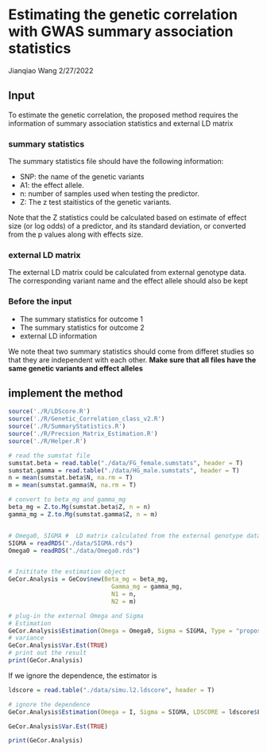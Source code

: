 Estimating the genetic correlation with GWAS summary association
statistics
================
Jianqiao Wang
2/27/2022

## Input

To estimate the genetic correlation, the proposed method requires the
information of summary association statistics and external LD matrix

### summary statistics

The summary statistics file should have the following information:

  - SNP: the name of the genetic variants
  - A1: the effect allele.
  - n: number of samples used when testing the predictor.
  - Z: The z test staitistics of the genetic variants.

Note that the Z statistics could be calculated based on estimate of
effect size (or log odds) of a predictor, and its standard deviation, or
converted from the p values along with effects size.

### external LD matrix

The external LD matrix could be calculated from external genotype data.
The corresponding variant name and the effect allele should also be kept

### Before the input

  - The summary statistics for outcome 1
  - The summary statistics for outcome 2
  - external LD information

We note theat two summary statistics should come from differet studies
so that they are independent with each other. **Make sure that all files
have the same genetic variants and effect alleles**

## implement the method

``` r
source('./R/LDScore.R')
source('./R/Genetic_Correlation_class_v2.R')
source('./R/SummaryStatistics.R')
source('./R/Precsion_Matrix_Estimation.R')
source('./R/Helper.R')

# read the sumstat file 
sumstat.beta = read.table("./data/FG_female.sumstats", header = T) 
sumstat.gamma = read.table("./data/HG_male.sumstats", header = T)
n = mean(sumstat.beta$N, na.rm = T)
m = mean(sumstat.gamma$N, na.rm = T)

# convert to beta_mg and gamma_mg
beta_mg = Z.to.Mg(sumstat.beta$Z, n = n)
gamma_mg = Z.to.Mg(sumstat.gamma$Z, n = m)


# Omega0, SIGMA #  LD matrix calculated from the external genotype data
SIGMA = readRDS("./data/SIGMA.rds")
Omega0 = readRDS("./data/Omega0.rds")


# Inititate the estimation object
GeCor.Analysis = GeCov$new(Beta_mg = beta_mg,
                             Gamma_mg = gamma_mg,
                             N1 = n,
                             N2 = m)

# plug-in the external Omega and Sigma
# Estimation 
GeCor.Analysis$Estimation(Omega = Omega0, Sigma = SIGMA, Type = "proposed")
# variance
GeCor.Analysis$Var.Est(TRUE)
# print out the result 
print(GeCor.Analysis)
```

If we ignore the dependence, the estimator is

``` r
ldscore = read.table("./data/simu.l2.ldscore", header = T)

# ignore the dependence
GeCor.Analysis$Estimation(Omega = I, Sigma = SIGMA, LDSCORE = ldscore$LD, Type = "Identity")

GeCor.Analysis$Var.Est(TRUE)

print(GeCor.Analysis)
```
